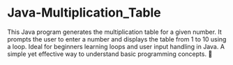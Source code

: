 # Java-Multiplication_Table
This Java program generates the multiplication table for a given number. It prompts the user to enter a number and displays the table from 1 to 10 using a loop. Ideal for beginners learning loops and user input handling in Java. A simple yet effective way to understand basic programming concepts. 🚀
